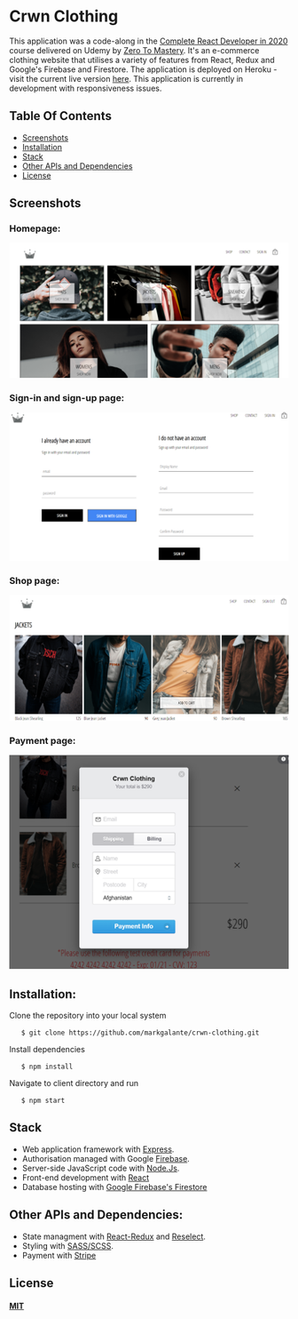 # Crwn Clothing

This application was a code-along in the [Complete React Developer in 2020](https://www.udemy.com/course/complete-react-developer-zero-to-mastery/) course delivered on Udemy by [Zero To Mastery](https://zerotomastery.io/). It's an e-commerce clothing website that utilises a variety of features from React, Redux and Google's Firebase and Firestore. The application is deployed on Heroku - visit the current live version [here](https://crownclothingapp.herokuapp.com/). This application is currently in development with responsiveness issues.  

## Table Of Contents
- [Screenshots](#screenshots)
- [Installation](#installation)
- [Stack](#stack)
- [Other APIs and Dependencies](#other-apis-and-dependencies)
- [License](#license)

## Screenshots
### Homepage: 
![Homepage](/homepage.png)

### Sign-in and sign-up page: 
![Sign-in and sign-up page](/sign-in-sign-up.png)

### Shop page: 
![Shop page](/shop-page.png)

### Payment page: 
![Payment](/payment.png)

## Installation: 

Clone the repository into your local system
```
   $ git clone https://github.com/markgalante/crwn-clothing.git
```

Install dependencies
```
   $ npm install
```

Navigate to client directory and run
```
   $ npm start
```

## Stack
- Web application framework with [Express](https://expressjs.com/). 
- Authorisation managed with Google [Firebase](https://firebase.google.com/). 
- Server-side JavaScript code with [Node.Js](https://nodejs.org/en/). 
- Front-end development with [React](https://reactjs.org/)
- Database hosting with [Google Firebase's Firestore](https://firebase.google.com/)

## Other APIs and Dependencies: 
- State managment with [React-Redux](https://react-redux.js.org/) and [Reselect](https://github.com/reduxjs/reselect). 
- Styling with [SASS/SCSS](https://sass-lang.com/).
- Payment with [Stripe](https://stripe.com/)

## License
#### [MIT](./LICENSE)